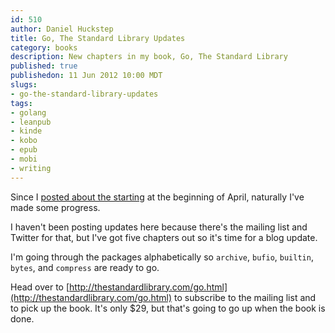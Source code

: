 ```yaml
--- 
id: 510
author: Daniel Huckstep
title: Go, The Standard Library Updates
category: books
description: New chapters in my book, Go, The Standard Library
published: true
publishedon: 11 Jun 2012 10:00 MDT
slugs: 
- go-the-standard-library-updates
tags: 
- golang
- leanpub
- kinde
- kobo
- epub
- mobi
- writing
---
```

Since I [posted about the
starting](/2012/04/04/go-the-standard-library-available) at the
beginning of April, naturally I've made some progress.

I haven't been posting updates here because there's the mailing list and
Twitter for that, but I've got five chapters out so it's time for a blog
update.

I'm going through the packages alphabetically so `archive`, `bufio`,
`builtin`, `bytes`, and `compress` are ready to go.

Head over to
[http://thestandardlibrary.com/go.html](http://thestandardlibrary.com/go.html)
to subscribe to the mailing list and to pick up the book. It's only
$29, but that's going to go up when the book is done.
